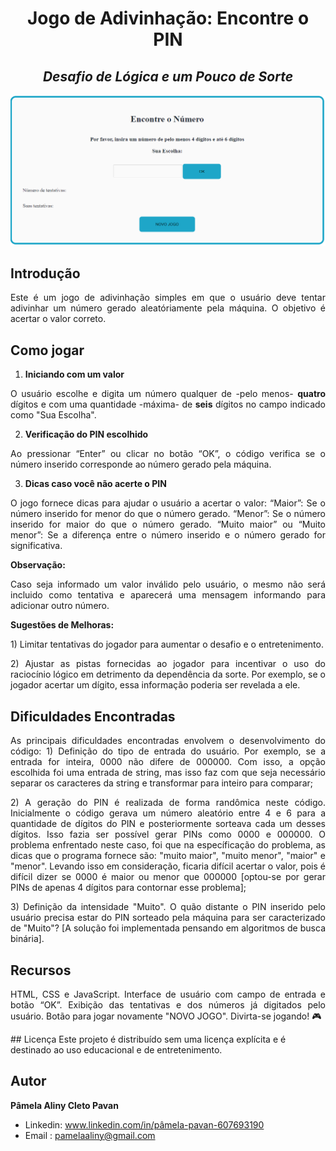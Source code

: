 <h1 align="center"> Jogo de Adivinhação: Encontre o PIN </h1>

<h2 align="center"> <i>Desafio de Lógica e um Pouco de Sorte</i></h2>

![Jogo|Encontre o PIN](Jogo_Encontre_o_PIN.png)

## Introdução
<p align="justify">
Este é um jogo de adivinhação simples em que o usuário deve tentar adivinhar um número gerado aleatóriamente pela máquina. O objetivo é acertar o valor correto.
</p>

## Como jogar
1) **Iniciando com um valor**
<p align="justify">
O usuário escolhe e digita um número qualquer de -pelo menos- <strong>quatro</strong> dígitos e com uma quantidade -máxima- de <strong>seis</strong> dígitos no campo indicado como "Sua Escolha".
</p>

2) **Verificação do PIN escolhido**
<p align="justify">
Ao pressionar “Enter” ou clicar no botão “OK”, o código verifica se o número inserido corresponde ao número gerado pela máquina.
</p>

3) **Dicas caso você não acerte o PIN**
<p align="justify">
O jogo fornece dicas para ajudar o usuário a acertar o valor:
“Maior”: Se o número inserido for menor do que o número gerado.
“Menor”: Se o número inserido for maior do que o número gerado.
“Muito maior” ou “Muito menor”: Se a diferença entre o número inserido e o número gerado for significativa.
</p>

 **Observação:**
 <p align="justify">
Caso seja informado um valor inválido pelo usuário, o mesmo não será incluido como tentativa e aparecerá uma mensagem informando para adicionar outro número.
 </p>
 
**Sugestões de Melhoras:**
<p align="justify">
1) Limitar tentativas do jogador para aumentar o desafio e o entretenimento.
</p>
<p align="justify">
2) Ajustar as pistas fornecidas ao jogador para incentivar o uso do raciocínio lógico em detrimento da dependência da sorte. Por exemplo, se o jogador acertar um dígito, essa informação poderia ser revelada a ele.
</p>

## Dificuldades Encontradas
<p align="justify">
As principais dificuldades encontradas envolvem o desenvolvimento do código:
1) Definição do tipo de entrada do usuário. Por exemplo, se a entrada for inteira, 0000 não difere de 000000. Com isso, a opção escolhida foi uma entrada de string, mas isso faz com que seja necessário separar os caracteres da string e transformar para inteiro para comparar;
</p>
<p align="justify">
2) A geração do PIN é realizada de forma randômica neste código. Inicialmente o código gerava um número aleatório entre 4 e 6 para a quantidade de dígitos do PIN e posteriormente sorteava cada um desses dígitos. Isso fazia ser possível gerar PINs como 0000 e 000000. O problema enfrentado neste caso, foi que na específicação do problema, as dicas que o programa fornece são: "muito maior", "muito menor", "maior" e "menor". Levando isso em consideração, ficaria difícil acertar o valor, pois é difícil dizer se 0000 é maior ou menor que 000000 [optou-se por gerar PINs de apenas 4 dígitos para contornar esse problema];
</p>
<p align="justify">
3) Definição da intensidade "Muito". O quão distante o PIN inserido pelo usuário precisa estar do PIN sorteado pela máquina para ser caracterizado de "Muito"? [A solução foi implementada pensando em algoritmos de busca binária].
</p>

## Recursos
<p align="justify">
HTML, CSS e JavaScript.
Interface de usuário com campo de entrada e botão “OK”.
Exibição das tentativas e dos números já digitados pelo usuário.
Botão para jogar novamente "NOVO JOGO". 
Divirta-se jogando! 🎮
</p>
## Licença
Este projeto é distribuído sem uma licença explícita e é destinado ao uso educacional e de entretenimento.
</p>

## Autor
**Pâmela Aliny Cleto Pavan**
- Linkedin: www.linkedin.com/in/pâmela-pavan-607693190 
- Email : pamelaaliny@gmail.com
